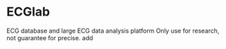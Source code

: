 # ECGlab
ECG database and large ECG data analysis platform
Only use for research, not guarantee for precise.
add
